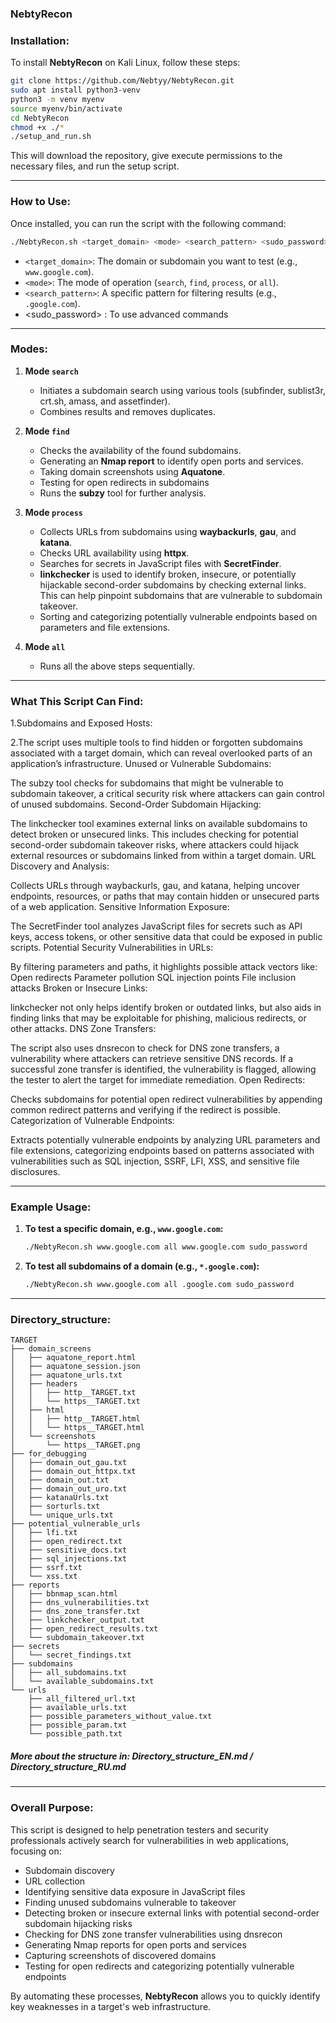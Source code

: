 ### NebtyRecon

### **Installation:**
To install **NebtyRecon** on Kali Linux, follow these steps:

```bash
git clone https://github.com/Nebtyy/NebtyRecon.git
sudo apt install python3-venv
python3 -m venv myenv
source myenv/bin/activate
cd NebtyRecon
chmod +x ./*
./setup_and_run.sh
```

This will download the repository, give execute permissions to the necessary files, and run the setup script.

---

### **How to Use:**
Once installed, you can run the script with the following command:

```bash
./NebtyRecon.sh <target_domain> <mode> <search_pattern> <sudo_password>
```

- `<target_domain>`: The domain or subdomain you want to test (e.g., `www.google.com`).
- `<mode>`: The mode of operation (`search`, `find`, `process`, or `all`).
- `<search_pattern>`: A specific pattern for filtering results (e.g., `.google.com`).
-  <sudo_password> : To use advanced commands

---

### **Modes:**
1. **Mode `search`**
   - Initiates a subdomain search using various tools (subfinder, sublist3r, crt.sh, amass, and assetfinder).
   - Combines results and removes duplicates.

2. **Mode `find`**
   - Checks the availability of the found subdomains.
   - Generating an **Nmap report** to identify open ports and services.
   - Taking domain screenshots using **Aquatone**.
   - Testing for open redirects in subdomains
   - Runs the **subzy** tool for further analysis.

3. **Mode `process`**
   - Collects URLs from subdomains using **waybackurls**, **gau**, and **katana**.
   - Checks URL availability using **httpx**.
   - Searches for secrets in JavaScript files with **SecretFinder**.
   - **linkchecker** is used to identify broken, insecure, or potentially hijackable second-order subdomains by checking external links. This can help pinpoint subdomains that are vulnerable to subdomain takeover.
   - Sorting and categorizing potentially vulnerable endpoints based on parameters and file extensions.
4. **Mode `all`**
   - Runs all the above steps sequentially.

---

### **What This Script Can Find:**

1.Subdomains and Exposed Hosts:

2.The script uses multiple tools to find hidden or forgotten subdomains associated with a target domain, which can reveal overlooked parts of an application’s infrastructure.
Unused or Vulnerable Subdomains:

The subzy tool checks for subdomains that might be vulnerable to subdomain takeover, a critical security risk where attackers can gain control of unused subdomains.
Second-Order Subdomain Hijacking:

The linkchecker tool examines external links on available subdomains to detect broken or unsecured links. This includes checking for potential second-order subdomain takeover risks, where attackers could hijack external resources or subdomains linked from within a target domain.
URL Discovery and Analysis:

Collects URLs through waybackurls, gau, and katana, helping uncover endpoints, resources, or paths that may contain hidden or unsecured parts of a web application.
Sensitive Information Exposure:

The SecretFinder tool analyzes JavaScript files for secrets such as API keys, access tokens, or other sensitive data that could be exposed in public scripts.
Potential Security Vulnerabilities in URLs:

By filtering parameters and paths, it highlights possible attack vectors like:
Open redirects
Parameter pollution
SQL injection points
File inclusion attacks
Broken or Insecure Links:

linkchecker not only helps identify broken or outdated links, but also aids in finding links that may be exploitable for phishing, malicious redirects, or other attacks.
DNS Zone Transfers:

The script also uses dnsrecon to check for DNS zone transfers, a vulnerability where attackers can retrieve sensitive DNS records. If a successful zone transfer is identified, the vulnerability is flagged, allowing the tester to alert the target for immediate remediation.
Open Redirects:

Checks subdomains for potential open redirect vulnerabilities by appending common redirect patterns and verifying if the redirect is possible.
Categorization of Vulnerable Endpoints:

Extracts potentially vulnerable endpoints by analyzing URL parameters and file extensions, categorizing endpoints based on patterns associated with vulnerabilities such as SQL injection, SSRF, LFI, XSS, and sensitive file disclosures.

---

### **Example Usage:**

1. **To test a specific domain, e.g., `www.google.com`:**
   ```bash
   ./NebtyRecon.sh www.google.com all www.google.com sudo_password
   ```

2. **To test all subdomains of a domain (e.g., `*.google.com`):**
   ```bash
   ./NebtyRecon.sh www.google.com all .google.com sudo_password
   ```

---
### **Directory_structure:**
```
TARGET
├── domain_screens
│   ├── aquatone_report.html
│   ├── aquatone_session.json
│   ├── aquatone_urls.txt
│   ├── headers
│   │   ├── http__TARGET.txt
│   │   └── https__TARGET.txt
│   ├── html
│   │   ├── http__TARGET.html
│   │   └── https__TARGET.html
│   └── screenshots
│       └── https__TARGET.png
├── for_debugging
│   ├── domain_out_gau.txt
│   ├── domain_out_httpx.txt
│   ├── domain_out.txt
│   ├── domain_out_uro.txt
│   ├── katanaUrls.txt
│   ├── sorturls.txt
│   └── unique_urls.txt
├── potential_vulnerable_urls
│   ├── lfi.txt
│   ├── open_redirect.txt
│   ├── sensitive_docs.txt
│   ├── sql_injections.txt
│   ├── ssrf.txt
│   └── xss.txt
├── reports
│   ├── bbnmap_scan.html
│   ├── dns_vulnerabilities.txt
│   ├── dns_zone_transfer.txt
│   ├── linkchecker_output.txt
│   ├── open_redirect_results.txt
│   └── subdomain_takeover.txt
├── secrets
│   └── secret_findings.txt
├── subdomains
│   ├── all_subdomains.txt
│   └── available_subdomains.txt
└── urls
    ├── all_filtered_url.txt
    ├── available_urls.txt
    ├── possible_parameters_without_value.txt
    ├── possible_param.txt
    └── possible_path.txt
```
##### More about the structure in: Directory_structure_EN.md / Directory_structure_RU.md

---

### **Overall Purpose:**
This script is designed to help penetration testers and security professionals actively search for vulnerabilities in web applications, focusing on:
- Subdomain discovery
- URL collection
- Identifying sensitive data exposure in JavaScript files
- Finding unused subdomains vulnerable to takeover
- Detecting broken or insecure external links with potential second-order subdomain hijacking risks
- Checking for DNS zone transfer vulnerabilities using dnsrecon
- Generating Nmap reports for open ports and services
- Capturing screenshots of discovered domains
- Testing for open redirects and categorizing potentially vulnerable endpoints

By automating these processes, **NebtyRecon** allows you to quickly identify key weaknesses in a target's web infrastructure.
